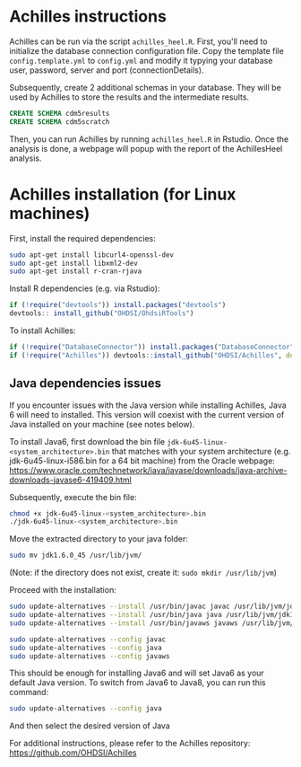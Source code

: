 # Achilles instructions
Achilles can be run via the script `achilles_heel.R`. First, you'll need to initialize 
the database connection configuration file. Copy the template file `config.template.yml` to `config.yml` and modify it 
typying your database user, password, server and port (connectionDetails).

Subsequently, create 2 additional schemas in your database. They will be used by Achilles to store the results and the intermediate results. 

```sql
CREATE SCHEMA cdm5results
CREATE SCHEMA cdm5scratch
```

Then, you can run Achilles by running `achilles_heel.R` in Rstudio. Once the analysis is done, a webpage will popup with the report 
of the AchillesHeel analysis. 

# Achilles installation (for Linux machines)

First, install the required dependencies:

```bash
sudo apt-get install libcurl4-openssl-dev
sudo apt-get install libxml2-dev
sudo apt-get install r-cran-rjava
```

Install R dependencies (e.g. via Rstudio):
```R
if (!require("devtools")) install.packages("devtools")
devtools:: install_github("OHDSI/OhdsiRTools")
```

To install Achilles:
```R
if (!require("DatabaseConnector")) install.packages("DatabaseConnector")
if (!require("Achilles")) devtools::install_github("OHDSI/Achilles", dependencies = TRUE)
```

## Java dependencies issues
If you encounter issues with the Java version while installing Achilles, Java 6 will need to installed. 
This version will coexist with the current version of Java installed on your machine (see notes below).

To install Java6, first download the bin file `jdk-6u45-linux-<system_architecture>.bin` that matches 
 with your system architecture (e.g. jdk-6u45-linux-i586.bin for a 64 bit machine) from the Oracle webpage: 
https://www.oracle.com/technetwork/java/javase/downloads/java-archive-downloads-javase6-419409.html

Subsequently, execute the bin file:
```bash
chmod +x jdk-6u45-linux-<system_architecture>.bin
./jdk-6u45-linux-<system_architecture>.bin  
```

Move the extracted directory to your java folder:
```bash
sudo mv jdk1.6.0_45 /usr/lib/jvm/
```  
(Note: if the directory does not exist, create it: `sudo mkdir /usr/lib/jvm`)

Proceed with the installation:
```bash
sudo update-alternatives --install /usr/bin/javac javac /usr/lib/jvm/jdk1.6.0_45/bin/javac 1
sudo update-alternatives --install /usr/bin/java java /usr/lib/jvm/jdk1.6.0_45/bin/java 1
sudo update-alternatives --install /usr/bin/javaws javaws /usr/lib/jvm/jdk1.6.0_45/bin/javaws 1 

sudo update-alternatives --config javac  
sudo update-alternatives --config java  
sudo update-alternatives --config javaws

```

This should be enough for installing Java6 and will set Java6 as your default Java version. 
To switch from Java6 to Java8, you can run this command:
```bash
sudo update-alternatives --config java 
```
And then select the desired version of Java 

For additional instructions, please refer to the Achilles repository: 
https://github.com/OHDSI/Achilles